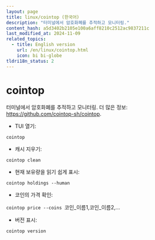 ```yaml
---
layout: page
title: linux/cointop (한국어)
description: "터미널에서 암호화폐를 추적하고 모니터링."
content_hash: a5d3402b2105e100a6aff8210c2512ac9837211c
last_modified_at: 2024-11-09
related_topics:
  - title: English version
    url: /en/linux/cointop.html
    icon: bi bi-globe
tldri18n_status: 2
---
```

# cointop

터미널에서 암호화폐를 추적하고 모니터링.
더 많은 정보: <https://github.com/cointop-sh/cointop>.

- TUI 열기:

`cointop`

- 캐시 지우기:

`cointop clean`

- 현재 보유량을 읽기 쉽게 표시:

`cointop holdings --human`

- 코인의 가격 확인:

`cointop price --coins `<span class="tldr-var badge badge-pill bg-dark-lm bg-white-dm text-white-lm text-dark-dm font-weight-bold">코인_이름1,코인_이름2,...</span>

- 버전 표시:

`cointop version`

